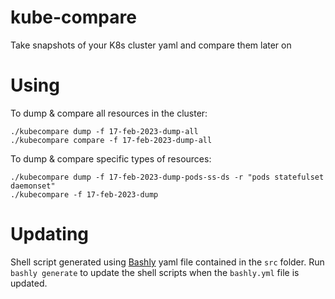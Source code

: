 # kube-compare
Take snapshots of your K8s cluster yaml and compare them later on

# Using

To dump & compare all resources in the cluster:
``` shell
./kubecompare dump -f 17-feb-2023-dump-all
./kubecompare compare -f 17-feb-2023-dump-all
```

To dump & compare specific types of resources:
``` shell
./kubecompare dump -f 17-feb-2023-dump-pods-ss-ds -r "pods statefulset daemonset"
./kubecompare -f 17-feb-2023-dump
```

# Updating
Shell script generated using [Bashly](https://bashly.dannyb.co/) yaml file contained in the `src` folder. 
Run `bashly generate` to update the shell scripts when the `bashly.yml` file is updated.